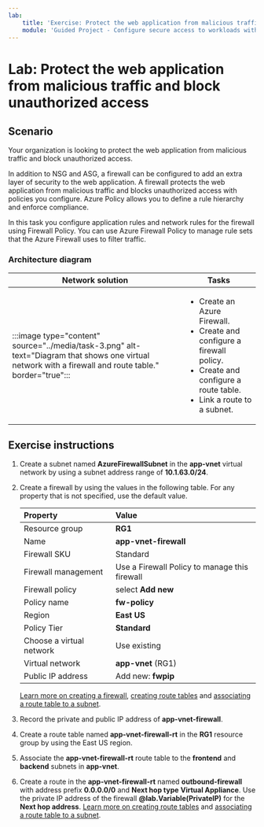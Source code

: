 ```yaml
---
lab:
    title: 'Exercise: Protect the web application from malicious traffic and block unauthorized access'
    module: 'Guided Project - Configure secure access to workloads with Azure virtual networking services'
---
```


# Lab: Protect the web application from malicious traffic and block unauthorized access


## Scenario
Your organization is looking to protect the web application from malicious traffic and block unauthorized access.

In addition to NSG and ASG, a firewall can be configured to add an extra layer of security to the web application. A firewall protects the web application from malicious traffic and blocks unauthorized access with policies you configure. Azure Policy allows you to define a rule hierarchy and enforce compliance. 

In this task you configure application rules and network rules for the firewall using Firewall Policy. You can use Azure Firewall Policy to manage rule sets that the Azure Firewall uses to filter traffic.



### Architecture diagram

| Network solution | Tasks|
| --- | --- |
| :::image type="content" source="../media/task-3.png" alt-text="Diagram that shows one virtual network with a firewall and route table." border="true"::: | <ul><li>Create an Azure Firewall.</li><li>Create and configure a firewall policy.</li><li>Create and configure a route table.</li><li>Link a route to a subnet.</li></ul>|


## Exercise instructions

1.  Create a subnet named **AzureFirewallSubnet** in the **app-vnet** virtual network by using a subnet address range of **10.1.63.0/24**.

1.  Create a firewall by using the values in the following table. For any property that is not specified, use the default value.

    | Property | Value    |
    |:---------|:---------|
    |Resource group   | **RG1**  |
    |Name	   | **app-vnet-firewall**|
    |Firewall SKU |	Standard|
    |Firewall management | Use a Firewall Policy to manage this firewall|
    |Firewall policy| select **Add new**| 
    |Policy name| **fw-policy**|
    |Region| **East US**|
    |Policy Tier| **Standard**|
    |Choose a virtual network |	Use existing|
    |Virtual network | **app-vnet** (RG1)|
    |Public IP address | Add new: **fwpip**|

    [Learn more on creating a firewall](https://docs.microsoft.com/azure/firewall/tutorial-firewall-deploy-portal), [creating route tables](https://docs.microsoft.com/azure/virtual-network/manage-route-table) and [associating a route table to a subnet](https://docs.microsoft.com/azure/virtual-network/tutorial-create-route-table-portal#associate-a-route-table-to-a-subnet).

1. Record the private and public IP address of **app-vnet-firewall**.

1. Create a route table named **app-vnet-firewall-rt** in the **RG1** resource group by using the East US region.

1. Associate the **app-vnet-firewall-rt** route table to the **frontend** and **backend** subnets in **app-vnet**. 

1. Create a route in the **app-vnet-firewall-rt** named **outbound-firewall** with address prefix **0.0.0.0/0** and **Next hop type**  **Virtual Appliance**. Use the private IP address of the firewall **@lab.Variable(PrivateIP)** for the **Next hop address**. [Learn more on creating route tables](https://docs.microsoft.com/azure/virtual-network/manage-route-table) and [associating a route table to a subnet](https://docs.microsoft.com/azure/virtual-network/tutorial-create-route-table-portal#associate-a-route-table-to-a-subnet).




